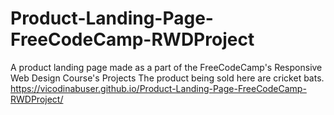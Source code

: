 # Product-Landing-Page-FreeCodeCamp-RWDProject

A product landing page made as a part of the FreeCodeCamp's Responsive Web Design Course's Projects
The product being sold here are cricket bats.
https://vicodinabuser.github.io/Product-Landing-Page-FreeCodeCamp-RWDProject/
